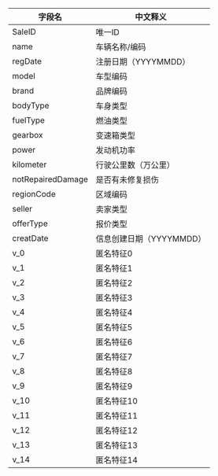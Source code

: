 | 字段名 | 中文释义 |
|--------|----------|
| SaleID | 唯一ID |
| name | 车辆名称/编码 |
| regDate | 注册日期（YYYYMMDD） |
| model | 车型编码 |
| brand | 品牌编码 |
| bodyType | 车身类型 |
| fuelType | 燃油类型 |
| gearbox | 变速箱类型 |
| power | 发动机功率 |
| kilometer | 行驶公里数（万公里） |
| notRepairedDamage | 是否有未修复损伤 |
| regionCode | 区域编码 |
| seller | 卖家类型 |
| offerType | 报价类型 |
| creatDate | 信息创建日期（YYYYMMDD） |
| v_0 | 匿名特征0 |
| v_1 | 匿名特征1 |
| v_2 | 匿名特征2 |
| v_3 | 匿名特征3 |
| v_4 | 匿名特征4 |
| v_5 | 匿名特征5 |
| v_6 | 匿名特征6 |
| v_7 | 匿名特征7 |
| v_8 | 匿名特征8 |
| v_9 | 匿名特征9 |
| v_10 | 匿名特征10 |
| v_11 | 匿名特征11 |
| v_12 | 匿名特征12 |
| v_13 | 匿名特征13 |
| v_14 | 匿名特征14 | 